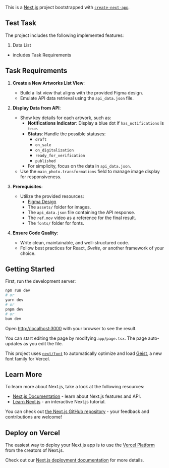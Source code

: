 This is a [Next.js](https://nextjs.org) project bootstrapped with [`create-next-app`](https://nextjs.org/docs/app/api-reference/cli/create-next-app).

## Test Task

The project includes the following implemented features:

1. Data List

- includes Task Requirements

## Task Requirements

1. **Create a New Artworks List View**:

    - Build a list view that aligns with the provided Figma design.
    - Emulate API data retrieval using the `api_data.json` file.

2. **Display Data from API**:

    - Show key details for each artwork, such as:
        - **Notifications Indicator**: Display a blue dot if `has_notifications` is `true`.
        - **Status**: Handle the possible statuses:
            - `draft`
            - `on_sale`
            - `on_digitalization`
            - `ready_for_verification`
            - `published`
        - For simplicity, focus on the data in `api_data.json`.
    - Use the `main_photo.transformations` field to manage image display for responsiveness.

3. **Prerequisites**:

    - Utilize the provided resources:
        - [Figma Design](https://www.figma.com/design/fK46RrqEhT8etCrYu7z8K1/Task?node-id=1-2816&t=PixQAM3FvQ3FFAp8-1)
        - The `assets/` folder for images.
        - The `api_data.json` file containing the API response.
        - The `ref.mov` video as a reference for the final result.
        - The `fonts/` folder for fonts.

4. **Ensure Code Quality**:
    - Write clean, maintainable, and well-structured code.
    - Follow best practices for React, _Svelte_, or another framework of your choice.

## Getting Started

First, run the development server:

```bash
npm run dev
# or
yarn dev
# or
pnpm dev
# or
bun dev
```

Open [http://localhost:3000](http://localhost:3000) with your browser to see the result.

You can start editing the page by modifying `app/page.tsx`. The page auto-updates as you edit the file.

This project uses [`next/font`](https://nextjs.org/docs/app/building-your-application/optimizing/fonts) to automatically optimize and load [Geist](https://vercel.com/font), a new font family for Vercel.

## Learn More

To learn more about Next.js, take a look at the following resources:

- [Next.js Documentation](https://nextjs.org/docs) - learn about Next.js features and API.
- [Learn Next.js](https://nextjs.org/learn) - an interactive Next.js tutorial.

You can check out [the Next.js GitHub repository](https://github.com/vercel/next.js) - your feedback and contributions are welcome!

## Deploy on Vercel

The easiest way to deploy your Next.js app is to use the [Vercel Platform](https://vercel.com/new?utm_medium=default-template&filter=next.js&utm_source=create-next-app&utm_campaign=create-next-app-readme) from the creators of Next.js.

Check out our [Next.js deployment documentation](https://nextjs.org/docs/app/building-your-application/deploying) for more details.
